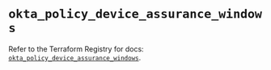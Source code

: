 # `okta_policy_device_assurance_windows`

Refer to the Terraform Registry for docs: [`okta_policy_device_assurance_windows`](https://registry.terraform.io/providers/okta/okta/4.12.0/docs/resources/policy_device_assurance_windows).
